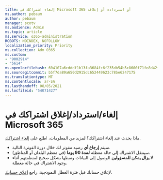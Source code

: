 ```yaml
---
title: إلغاء اشتراكك في Microsoft 365 أو استرداده أو إغلاقه
ms.author: pebaum
author: pebaum
manager: scotv
ms.audience: Admin
ms.topic: article
ms.service: o365-administration
ROBOTS: NOINDEX, NOFOLLOW
localization_priority: Priority
ms.collection: Adm_O365
ms.custom:
- "9002914"
- "5614"
ms.openlocfilehash: 604107a6cdddf1b13fa3684fc6f235db54b5c8600f71fe8d42f26ee179abfe6e
ms.sourcegitcommit: b5f7da89a650d2915dc652449623c78be6247175
ms.translationtype: MT
ms.contentlocale: ar-SA
ms.lasthandoff: 08/05/2021
ms.locfileid: "54071427"
---
```

# <a name="cancelrefundclose-your-microsoft-365-subscription"></a>إلغاء/استرداد/إغلاق اشتراكك في Microsoft 365

ماذا يحدث عند إلغاء اشتراكك؟ لمزيد من المعلومات، اطلع على [إلغاء اشتراكك](https://docs.microsoft.com/microsoft-365/commerce/subscriptions/cancel-your-subscription?view=o365-worldwide).

- سيتم **إرجاع أي** رصيد مفوتر لك خلال دورة الفوترة التالية.
- سينتقل الاشتراك إلى حالة معطلة **لمدة 90 يوما** (في معظم البلدان أو المناطق).
- **لا يزال يمكن للمسؤولين** الوصول إلى البيانات ونمطها بشكل صحيح لمنظمتهم أثناء وجود الاشتراك في حالة معطلة.

لإغلاق حسابك قبل فترة العطل النموذجية، راجع [إغلاق حسابك](https://docs.microsoft.com/microsoft-365/commerce/close-your-account?view=o365-worldwide).
